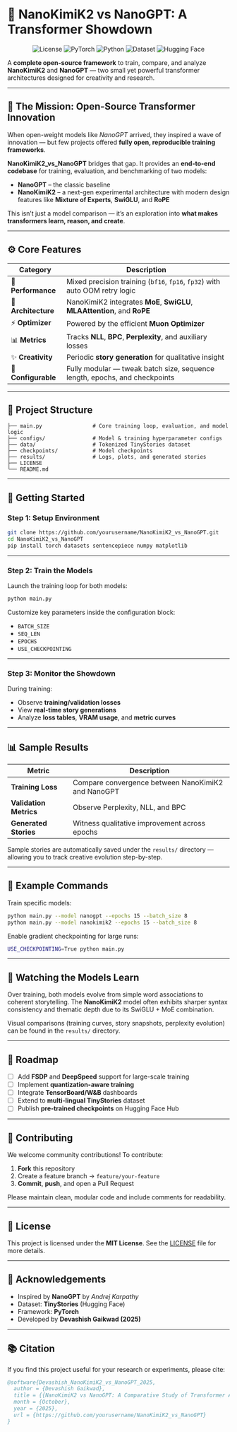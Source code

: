 # 🌟 **NanoKimiK2 vs NanoGPT: A Transformer Showdown**

<p align="center">
  <img src="https://img.shields.io/badge/License-MIT-blue.svg" alt="License">
  <img src="https://img.shields.io/badge/PyTorch-2.2+-ee4c2c?logo=pytorch&logoColor=white" alt="PyTorch">
  <img src="https://img.shields.io/badge/Python-3.8+-yellow.svg" alt="Python">
  <img src="https://img.shields.io/badge/Dataset-TinyStories-9cf" alt="Dataset">
  <img src="https://img.shields.io/badge/HuggingFace-Compatible-orange.svg" alt="Hugging Face">
</p>

A **complete open-source framework** to train, compare, and analyze **NanoKimiK2** and **NanoGPT** — two small yet powerful transformer architectures designed for creativity and research.

---

## 🎯 The Mission: Open-Source Transformer Innovation

When open-weight models like *NanoGPT* arrived, they inspired a wave of innovation — but few projects offered **fully open, reproducible training frameworks**.

**NanoKimiK2_vs_NanoGPT** bridges that gap.
It provides an **end-to-end codebase** for training, evaluation, and benchmarking of two models:

* **NanoGPT** – the classic baseline
* **NanoKimiK2** – a next-gen experimental architecture with modern design features like **Mixture of Experts**, **SwiGLU**, and **RoPE**

This isn’t just a model comparison — it’s an exploration into **what makes transformers learn, reason, and create**.

---

## ⚙️ Core Features

| Category            | Description                                                                 |
| ------------------- | --------------------------------------------------------------------------- |
| 🚀 **Performance**  | Mixed precision training (`bf16`, `fp16`, `fp32`) with auto OOM retry logic |
| 🧠 **Architecture** | NanoKimiK2 integrates **MoE**, **SwiGLU**, **MLAAttention**, and **RoPE**   |
| ⚡ **Optimizer**     | Powered by the efficient **Muon Optimizer**                                 |
| 📊 **Metrics**      | Tracks **NLL**, **BPC**, **Perplexity**, and auxiliary losses               |
| ✨ **Creativity**    | Periodic **story generation** for qualitative insight                       |
| 🧩 **Configurable** | Fully modular — tweak batch size, sequence length, epochs, and checkpoints  |

---

## 🧰 Project Structure

```
├── main.py                # Core training loop, evaluation, and model logic
├── configs/               # Model & training hyperparameter configs
├── data/                  # Tokenized TinyStories dataset
├── checkpoints/           # Model checkpoints
├── results/               # Logs, plots, and generated stories
├── LICENSE
└── README.md
```

---

## 🚀 Getting Started

### **Step 1: Setup Environment**

```bash
git clone https://github.com/yourusername/NanoKimiK2_vs_NanoGPT.git
cd NanoKimiK2_vs_NanoGPT
pip install torch datasets sentencepiece numpy matplotlib
```

---

### **Step 2: Train the Models**

Launch the training loop for both models:

```bash
python main.py
```

Customize key parameters inside the configuration block:

* `BATCH_SIZE`
* `SEQ_LEN`
* `EPOCHS`
* `USE_CHECKPOINTING`

---

### **Step 3: Monitor the Showdown**

During training:

* Observe **training/validation losses**
* View **real-time story generations**
* Analyze **loss tables**, **VRAM usage**, and **metric curves**

---

## 📊 Sample Results

| Metric                 | Description                                        |
| ---------------------- | -------------------------------------------------- |
| **Training Loss**      | Compare convergence between NanoKimiK2 and NanoGPT |
| **Validation Metrics** | Observe Perplexity, NLL, and BPC                   |
| **Generated Stories**  | Witness qualitative improvement across epochs      |

Sample stories are automatically saved under the `results/` directory — allowing you to track creative evolution step-by-step.

---

## 🧪 Example Commands

Train specific models:

```bash
python main.py --model nanogpt --epochs 15 --batch_size 8
python main.py --model nanokimik2 --epochs 15 --batch_size 8
```

Enable gradient checkpointing for large runs:

```bash
USE_CHECKPOINTING=True python main.py
```

---

## 🔭 Watching the Models Learn

Over training, both models evolve from simple word associations to coherent storytelling.
The **NanoKimiK2** model often exhibits sharper syntax consistency and thematic depth due to its SwiGLU + MoE combination.

Visual comparisons (training curves, story snapshots, perplexity evolution) can be found in the `results/` directory.

---

## 🧭 Roadmap

* [ ] Add **FSDP** and **DeepSpeed** support for large-scale training
* [ ] Implement **quantization-aware training**
* [ ] Integrate **TensorBoard/W&B** dashboards
* [ ] Extend to **multi-lingual TinyStories** dataset
* [ ] Publish **pre-trained checkpoints** on Hugging Face Hub

---

## 🤝 Contributing

We welcome community contributions!
To contribute:

1. **Fork** this repository
2. Create a feature branch → `feature/your-feature`
3. **Commit**, **push**, and open a Pull Request

Please maintain clean, modular code and include comments for readability.

---

## 📜 License

This project is licensed under the **MIT License**.
See the [LICENSE](LICENSE) file for more details.

---

## 🙌 Acknowledgements

* Inspired by **NanoGPT** by *Andrej Karpathy*
* Dataset: **TinyStories** (Hugging Face)
* Framework: **PyTorch**
* Developed by **Devashish Gaikwad (2025)**

---

## 📚 Citation

If you find this project useful for your research or experiments, please cite:

```bibtex
@software{Devashish_NanoKimiK2_vs_NanoGPT_2025,
  author = {Devashish Gaikwad},
  title = {{NanoKimiK2 vs NanoGPT: A Comparative Study of Transformer Architectures}},
  month = {October},
  year = {2025},
  url = {https://github.com/yourusername/NanoKimiK2_vs_NanoGPT}
}
```

